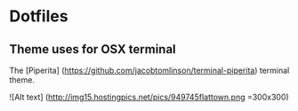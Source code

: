 # Dotfiles

## Theme uses for OSX terminal 
The [Piperita] (https://github.com/jacobtomlinson/terminal-piperita) terminal theme. 

![Alt text] (http://img15.hostingpics.net/pics/949745flattown.png =300x300)

